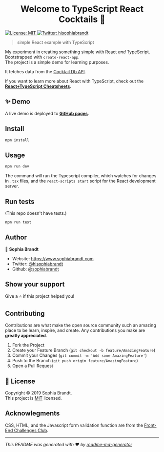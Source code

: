<h1 align="center">Welcome to TypeScript React Cocktails 👋</h1>
<p>
  <a href="https://choosealicense.com/licenses/mit/" target="_blank">
    <img alt="License: MIT" src="https://img.shields.io/badge/License-MIT-yellow.svg" />
  </a>
  <a href="https://twitter.com/hisophiabrandt" target="_blank">
    <img alt="Twitter: hisophiabrandt" src="https://img.shields.io/twitter/follow/hisophiabrandt.svg?style=social" />
  </a>
</p>

> simple React example with TypeScript

My experiment in creating something simple with React _and_ TypeScript. Bootstrapped with `create-react-app`.  
The project is a simple demo for learning purposes.

It fetches data from the [Cocktail Db API][cocktaildb].

If you want to learn more about React with TypeScript, check out the **[React+TypeScript Cheatsheets](https://github.com/typescript-cheatsheets/react-typescript-cheatsheet#reacttypescript-cheatsheets)**.

## ✨ Demo

A live demo is deployed to **[GitHub pages](https://sophiabrandt.github.io/typescript-react-cocktails/)**.

## Install

```sh
npm install
```

## Usage

```sh
npm run dev
```

The command will run the Typescript compiler, which watches for changes in `.tsx` files, and the `react-scripts start` script for the React development server.

## Run tests

(This repo doesn't have tests.)

```sh
npm run test
```

## Author

👤 **Sophia Brandt**

- Website: https://www.sophiabrandt.com
- Twitter: [@hisophiabrandt](https://twitter.com/hisophiabrandt)
- Github: [@sophiabrandt](https://github.com/sophiabrandt)

## Show your support

Give a ⭐️ if this project helped you!

## Contributing

Contributions are what make the open source community such an amazing place to be learn, inspire, and create. Any contributions you make are **greatly appreciated**.

1. Fork the Project
2. Create your Feature Branch (`git checkout -b feature/AmazingFeature`)
3. Commit your Changes (`git commit -m 'Add some AmazingFeature'`)
4. Push to the Branch (`git push origin feature/AmazingFeature`)
5. Open a Pull Request

## 📝 License

Copyright © 2019 Sophia Brandt.<br />
This project is [MIT](LICENSE.txt) licensed.

## Acknowlegments

CSS, HTML, and the Javascript form validation function are from the [Front-End Challenges Club](https://front-end-challenges.club/).

---

_This README was generated with ❤️ by [readme-md-generator](https://github.com/kefranabg/readme-md-generator)_

[cocktaildb]: https://www.thecocktaildb.com/api.php
